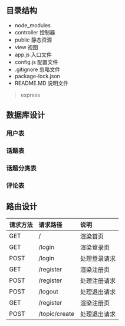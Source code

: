 
## 目录结构

- node_modules
- controller 控制器
- public 静态资源
- view 视图
- app.js 入口文件
- config.js 配置文件
- .gitignore 忽略文件
- package-lock.json
- README.MD 说明文件

> express

## 数据库设计

### 用户表
### 话题表
### 话题分类表
### 评论表

## 路由设计

请求方法  | 请求路径        |  说明 
:------  | :-----         | :-----
GET      | /              | 渲染首页
GET      | /login         | 渲染登录页
POST     | /login         | 处理登录请求
GET      | /register      | 渲染注册页
POST     | /register      | 处理注册请求
POST     | /logout        | 处理退出请求
GET      | /register      | 渲染注册页
POST     | /topic/create  | 处理退出请求


